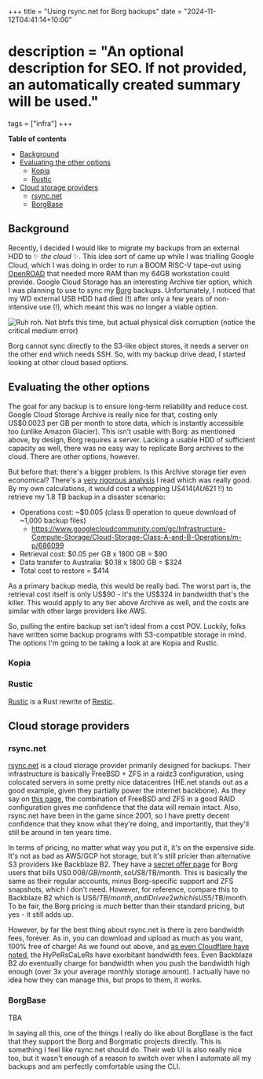 +++
title = "Using rsync.net for Borg backups"
date = "2024-11-12T04:41:14+10:00"

# description = "An optional description for SEO. If not provided, an automatically created summary will be used."

tags = ["infra"]
+++

**Table of contents**

<!-- mtoc-start -->

* [Background](#background)
* [Evaluating the other options](#evaluating-the-other-options)
  * [Kopia](#kopia)
  * [Rustic](#rustic)
* [Cloud storage providers](#cloud-storage-providers)
  * [rsync.net](#rsyncnet)
  * [BorgBase](#borgbase)

<!-- mtoc-end -->

## Background
Recently, I decided I would like to migrate my backups from an external HDD to ✨ *the cloud* ✨. This idea
sort of came up while I was trialling Google Cloud, which I was doing in order to run a BOOM RISC-V tape-out
using [OpenROAD](https://openroad.readthedocs.io/) that needed more RAM than my 64GB workstation could
provide. Google Cloud Storage has an interesting Archive tier option, which I was planning to use to sync my
[Borg](https://borgbackup.readthedocs.io/en/stable/) backups. Unfortunately, I noticed that my WD external USB
HDD had died (!) after only a few years of non-intensive use (!), which meant this was no longer a viable
option.

![Ruh roh. Not btrfs this time, but actual physical disk corruption (notice the critical medium error)](/blog_nextcloud/disk_failure.png)

Borg cannot sync directly to the S3-like object stores, it needs a server on the other end which needs SSH.
So, with my backup drive dead, I started looking at other cloud based options.

## Evaluating the other options
The goal for any backup is to ensure long-term reliability and reduce cost. Google Cloud Storage Archive is
really nice for that, costing only US$0.0023 per GB per month to store data, which is instantly accessible too
(unlike Amazon Glacier). This isn't usable with Borg: as mentioned above, by design, Borg requires a server.
Lacking a usable HDD of sufficient capacity as well, there was no easy way to replicate Borg archives to the
cloud. There are other options, however.

But before that: there's a bigger problem. Is this Archive storage tier even economical? There's a [very
rigorous analysis](https://kmh.prasil.info/posts/rustic-cold-storage-glacier-economics/) I read which was
really good. By my own calculations, it would cost a whopping US$414  (AU$621 !!) to retrieve my 1.8 TB backup
in a disaster scenario:

- Operations cost: ~$0.005 (class B operation to queue download of ~1,000 backup files)
	- https://www.googlecloudcommunity.com/gc/Infrastructure-Compute-Storage/Cloud-Storage-Class-A-and-B-Operations/m-p/686099
- Retrieval cost: \$0.05 per GB x 1800 GB = $90
- Data transfer to Australia: \$0.18 x 1800 GB = $324
- Total cost to restore = $414

As a primary backup media, this would be really bad. The worst part is, the retrieval cost itself is only
US\$90 - it's the US$324 in bandwidth that's the killer. This would apply to any tier above Archive as well,
and the costs are similar with other large providers like AWS.

So, pulling the entire backup set isn't ideal from a cost POV. Luckily, folks have written some backup
programs with S3-compatible storage in mind. The options I'm going to be taking a look at are Kopia and
Rustic.

### Kopia

### Rustic
[Rustic](blah) is a Rust rewrite of [Restic](blah).

## Cloud storage providers
### rsync.net
[rsync.net](https://rsync.net) is a cloud storage provider primarily designed for backups. Their
infrastructure is basically FreeBSD + ZFS in a raidz3 configuration, using colocated servers in some pretty
nice datacentres (HE.net stands out as a good example, given they partially power the internet backbone). As
they say on [this page](https://www.rsync.net/cloudstorage.html), the combination of FreeBSD and ZFS in a good
RAID configuration gives me confidence that the data will remain intact. Also, rsync.net have been in the game
since 2001, so I have pretty decent confidence that they know what they're doing, and importantly, that
they'll still be around in ten years time.

In terms of pricing, no matter what way you put it, it's on the expensive side. It's not as bad as AWS/GCP hot
storage, but it's still pricier than alternative S3 providers like Backblaze B2. They have a [secret offer
page](https://www.rsync.net/products/borg.html) for Borg users that bills US$0.008/GB/month, so US$8/TB/month.
This is basically the same as their regular accounts, minus Borg-specific support and ZFS snapshots, which I
don't need. However, for reference, compare this to Backblaze B2 which is US$6/TB/month, and IDrive e2 which
is US$5/TB/month. To be fair, the Borg pricing is _much_ better than their standard pricing, but yes - it
still adds up.

However, by far the best thing about rsync.net is there is zero bandwidth fees, forever. As in, you can
download and upload as much as you want, 100% free of charge! As we found out above, and [as even Cloudflare
have noted](https://blog.cloudflare.com/aws-egregious-egress/), the HyPeRsCaLeRs have
exorbitant bandwidth fees. Even Backblaze B2 _do_ eventually charge for bandwidth when you push the bandwidth
high enough (over 3x your average monthly storage amount). I actually have no idea how they can manage this,
but props to them, it works.

### BorgBase
TBA

In saying all this, one of the things I really do like about BorgBase is the fact that they support the Borg
and Borgmatic projects directly. This is something I feel like rsync.net should do. Their web UI is also
really nice too, but it wasn't enough of a reason to switch over when I automate all my backups and am
perfectly comfortable using the CLI.

